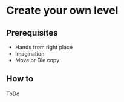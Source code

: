 # Create your own level

## Prerequisites
* Hands from right place
* Imagination
* Move or Die copy

## How to
ToDo
